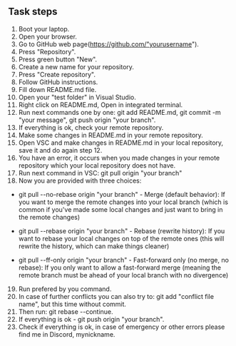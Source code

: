 ##  Task steps
1. Boot your laptop.
2. Open your browser.
3. Go to GitHub web page(https://github.com/"yourusername").
4. Press "Repository".
5. Press green button "New".
6. Create a new name for your repository.
7. Press "Create repository".
8. Follow GitHub instructions.
9. Fill down README.md file.
10. Open your "test folder" in Visual Studio.
11. Right click on README.md, Open in integrated terminal.
12. Run next commands one by one: git add README.md, git commit -m "your message", git push origin "your branch".
13. If everything is ok, check your remote repository.
14. Make some changes in README.md in your remote repository.
15. Open VSC and make changes in README.md in your local repository, save it and do again step 12.
16. You have an error, it occurs when you made changes in your remote repository which your local repository does not have.
17. Run next command in VSC: git pull origin "your branch"
18. Now you are provided with three choices:

* git pull --no-rebase origin "your branch" - Merge (default behavior): If you want to merge the remote changes into your local branch (which is common if you've made some local changes and just want to bring in the remote changes)

* git pull --rebase origin "your branch" - Rebase (rewrite history): If you want to rebase your local changes on top of the remote ones (this will rewrite the history, which can make things cleaner)

* git pull --ff-only origin "your branch" - Fast-forward only (no merge, no rebase): If you only want to allow a fast-forward merge (meaning the remote branch must be ahead of your local branch with no divergence)

19. Run prefered by you command.
20. In case of further conflicts you can also try to: git add "conflict file name", but this time without commit.
21. Then run: git rebase --continue.
22. If everything is ok - git push origin "your branch".
23. Check if everything is ok, in case of emergency or other errors please find me in Discord, mynickname.
